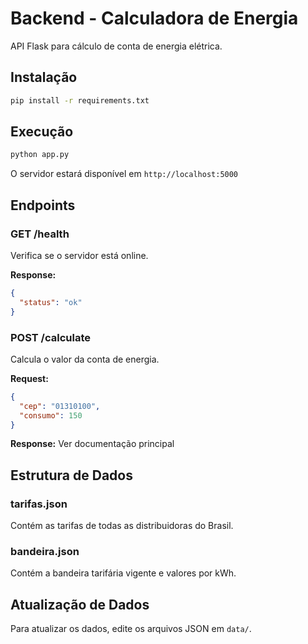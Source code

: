# Backend - Calculadora de Energia

API Flask para cálculo de conta de energia elétrica.

## Instalação

```bash
pip install -r requirements.txt
```

## Execução

```bash
python app.py
```

O servidor estará disponível em `http://localhost:5000`

## Endpoints

### GET /health
Verifica se o servidor está online.

**Response:**
```json
{
  "status": "ok"
}
```

### POST /calculate
Calcula o valor da conta de energia.

**Request:**
```json
{
  "cep": "01310100",
  "consumo": 150
}
```

**Response:** Ver documentação principal

## Estrutura de Dados

### tarifas.json
Contém as tarifas de todas as distribuidoras do Brasil.

### bandeira.json
Contém a bandeira tarifária vigente e valores por kWh.

## Atualização de Dados

Para atualizar os dados, edite os arquivos JSON em `data/`.
